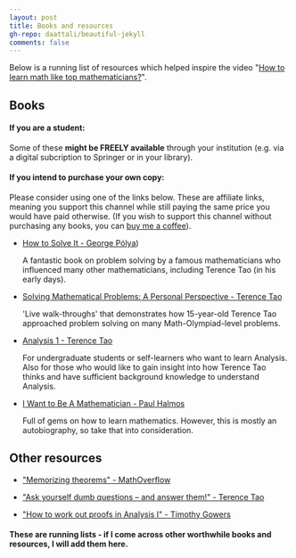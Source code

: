 ```yaml
---
layout: post
title: Books and resources
gh-repo: daattali/beautiful-jekyll
comments: false
---
```


Below is a running list of resources which helped inspire the video "[How to learn math like top mathematicians?](https://youtu.be/8TOiO5YlRUw)".


## Books

#### If you are a student:
Some of these **might be FREELY available** through your institution (e.g. via a digital subcription to Springer or in your library).

#### If you intend to purchase your own copy:
Please consider using one of the links below. These are affiliate links, meaning you support this channel while still paying the same price you would have paid otherwise. (If you wish to support this channel without purchasing any books, you can [buy me a coffee](https://ko-fi.com/occamath)).


* [How to Solve It - George Pólya](https://amzn.to/3uSPOBw))

   A fantastic book on problem solving by a famous mathematicians who influenced many other mathematicians, including Terence Tao (in his early days).

* [Solving Mathematical Problems: A Personal Perspective - Terence Tao](https://amzn.to/3uQTTq3)
   
   'Live walk-throughs' that demonstrates how 15-year-old Terence Tao approached problem solving on many Math-Olympiad-level problems.

* [Analysis 1 - Terence Tao](https://amzn.to/3TmM3hV) 
   
   For undergraduate students or self-learners who want to learn Analysis. Also for those who would like to gain insight into how Terence Tao thinks and have sufficient background knowledge to understand Analysis.
   
* [I Want to Be A Mathematician - Paul Halmos](https://amzn.to/3GVY3jf)
   
   Full of gems on how to learn mathematics. However, this is mostly an autobiography, so take that into consideration.




## Other resources

* ["Memorizing theorems" - MathOverflow](https://mathoverflow.net/questions/3951/memorizing-theorems)

* ["Ask yourself dumb questions – and answer them!" - Terence Tao](https://terrytao.wordpress.com/career-advice/ask-yourself-dumb-questions-and-answer-them/)

* ["How to work out proofs in Analysis I" - Timothy Gowers](https://gowers.wordpress.com/2014/02/03/how-to-work-out-proofs-in-analysis-i/)
   



#### These are running lists - if I come across other worthwhile books and resources, I will add them here.
